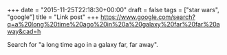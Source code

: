 +++
date = "2015-11-25T22:18:30+00:00"
draft = false
tags = ["star wars", "google"]
title = "Link post"
+++
https://www.google.com/search?q=a%20long%20time%20ago%20in%20a%20galaxy%20far%20far%20away&cad=h

Search for "a long time ago in a galaxy far, far away".

